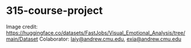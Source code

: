 # 315-course-project

Image credit: https://huggingface.co/datasets/FastJobs/Visual_Emotional_Analysis/tree/main/Dataset
Colaborator: laiy@andrew.cmu.edu, exia@andrew.cmu.edu
